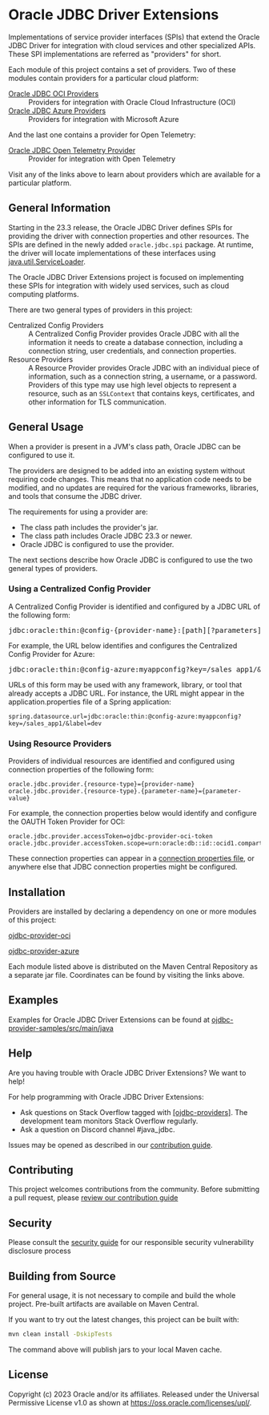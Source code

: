 # Oracle JDBC Driver Extensions

Implementations of service provider interfaces (SPIs) that extend the
Oracle JDBC Driver for integration with cloud services and other specialized
APIs. These SPI implementations are referred as "providers" for short.

Each module of this project contains a set of providers. Two of these modules 
contain providers for a particular cloud platform:
<dl>
<dt><a href="ojdbc-provider-oci/README.md">Oracle JDBC OCI Providers</a></dt>
<dd>Providers for integration with Oracle Cloud Infrastructure (OCI)</dd>
<dt><a href="ojdbc-provider-azure/README.md">Oracle JDBC Azure Providers</a></dt>
<dd>Providers for integration with Microsoft Azure</dd>
</dl>
And the last one contains a provider for Open Telemetry:
<dl>
<dt><a href="ojdbc-provider-opentelemetry/README.md">Oracle JDBC Open Telemetry Provider</a></dt>
<dd>Provider for integration with Open Telemetry</dd>
<dl>
Visit any of the links above to learn about providers which are available for 
a particular platform.

## General Information

Starting in the 23.3 release, the Oracle JDBC Driver defines SPIs for providing
the driver with connection properties and other resources. The SPIs are defined
in the newly added `oracle.jdbc.spi` package. At runtime, the driver will locate
implementations of these interfaces using
[java.util.ServiceLoader](https://docs.oracle.com/javase/8/docs/api/java/util/ServiceLoader.html).

The Oracle JDBC Driver Extensions project is focused on implementing these SPIs
for integration with widely used services, such as cloud computing platforms.

There are two general types of providers in this project:
<dl>
<dt>Centralized Config Providers</dt>
<dd>
A Centralized Config Provider provides Oracle JDBC with all the information it 
needs to create a database connection, including a connection string, user
credentials, and connection properties.
</dd>
<dt>Resource Providers</dt>
<dd>
A Resource Provider provides Oracle JDBC with an individual piece of 
information, such as a connection string, a username, or a password. Providers
of this type may use high level objects to represent a resource, such as an 
<code>SSLContext</code> that contains keys, certificates, and other information 
for TLS communication.
</dd>
</dl>

## General Usage

When a provider is present in a JVM's class path, Oracle JDBC can be configured 
to use it.

The providers are designed to be added into an existing system without requiring 
code changes. This means that no application code needs to be modified, and
no updates are required for the various frameworks, libraries, and tools that 
consume the JDBC driver.

The requirements for using a provider are:
<ul>
<li>The class path includes the provider's jar.</li>
<li>The class path includes Oracle JDBC 23.3 or newer.</li>
<li>Oracle JDBC is configured to use the provider.</li>
</ul>

The next sections describe how Oracle JDBC is configured to use the two general
types of providers.

### Using a Centralized Config Provider

A Centralized Config Provider is identified and configured by a JDBC URL of the
following form:
<pre>
jdbc:oracle:thin:@config-{provider-name}:[path][?parameters]
</pre>
For example, the URL below identifies and configures the Centralized Config Provider for Azure:
<pre>
jdbc:oracle:thin:@config-azure:myappconfig?key=/sales_app1/&label=dev
</pre>

URLs of this form may be used with any framework, library, or tool that already
accepts a JDBC URL. For instance, the URL might appear in the 
application.properties file of a Spring application:

```properties
spring.datasource.url=jdbc:oracle:thin:@config-azure:myappconfig?key=/sales_app1/&label=dev
```

### Using Resource Providers

Providers of individual resources are identified and configured using connection 
properties of the following form:

```
oracle.jdbc.provider.{resource-type}={provider-name}
oracle.jdbc.provider.{resource-type}.{parameter-name}={parameter-value}
```

For example, the connection properties below would identify and configure the 
OAUTH Token Provider for OCI:

```properties
oracle.jdbc.provider.accessToken=ojdbc-provider-oci-token
oracle.jdbc.provider.accessToken.scope=urn:oracle:db::id::ocid1.compartment.oc1..aaaaaaaajx2fpr7szach4vpdsjegvkbjirronlnwkxiivwmp6qfrissxgyia
```

These connection properties can appear in a 
[connection properties file](https://docs.oracle.com/en/database/oracle/oracle-database/23/jajdb/oracle/jdbc/OracleConnection.html#CONNECTION_PROPERTY_CONFIG_FILE),
or anywhere else that JDBC connection properties might be configured.

## Installation

Providers are installed by declaring a dependency on one or more modules of
this project:

[ojdbc-provider-oci](ojdbc-provider-oci/README.md#installation)

[ojdbc-provider-azure](ojdbc-provider-azure/README.md#installation)

Each module listed above is distributed on the Maven Central Repository as a
separate jar file. Coordinates can be found by visiting the links above.

## Examples

Examples for Oracle JDBC Driver Extensions can be found at [ojdbc-provider-samples/src/main/java](./ojdbc-provider-samples/src/main/java)

## Help

Are you having trouble with Oracle JDBC Driver Extensions? We want to help!

For help programming with Oracle JDBC Driver Extensions:

- Ask questions on Stack Overflow tagged with [[ojdbc-providers]](https://stackoverflow.com/tags/ojdbc-providers).
  The development team monitors Stack Overflow regularly.
- Ask a question on Discord channel #java_jdbc.

Issues may be opened as described in our [contribution guide](./CONTRIBUTING.md).

## Contributing

This project welcomes contributions from the community. Before submitting a pull
request, please [review our contribution guide](./CONTRIBUTING.md)

## Security

Please consult the [security guide](./SECURITY.md) for our responsible security 
vulnerability disclosure process

## Building from Source

For general usage, it is not necessary to compile and build the whole project.
Pre-built artifacts are available on Maven Central.

If you want to try out the latest changes, this project can be built with:
```sh
mvn clean install -DskipTests
```
The command above will publish jars to your local Maven cache.

## License

Copyright (c) 2023 Oracle and/or its affiliates. Released under the Universal Permissive License v1.0 as shown at <https://oss.oracle.com/licenses/upl/>.
